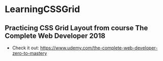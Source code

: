 # LearningCSSGrid

## Practicing CSS Grid Layout from course The Complete Web Developer 2018

* Check it out:
https://www.udemy.com/the-complete-web-developer-zero-to-mastery

